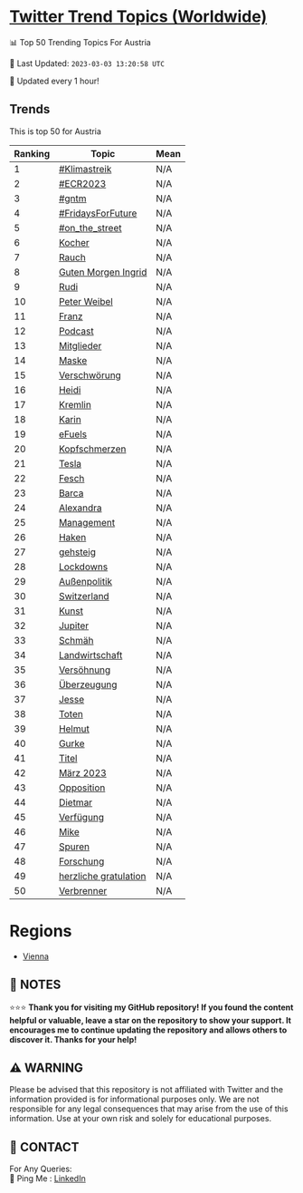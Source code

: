 [Twitter Trend Topics (Worldwide)](https://github.com/ErcinDedeoglu/Twitter-Trend-Topics)
==========


📊 Top 50 Trending Topics For Austria

📆 Last Updated: `2023-03-03 13:20:58 UTC`

🔧 Updated every 1 hour!


## Trends

This is top 50 for Austria

| Ranking | Topic | Mean |
| ------- | ------------ | ------------ |
| 1 | [#Klimastreik](http://twitter.com/search?q=%23Klimastreik) | N/A |
| 2 | [#ECR2023](http://twitter.com/search?q=%23ECR2023) | N/A |
| 3 | [#gntm](http://twitter.com/search?q=%23gntm) | N/A |
| 4 | [#FridaysForFuture](http://twitter.com/search?q=%23FridaysForFuture) | N/A |
| 5 | [#on_the_street](http://twitter.com/search?q=%23on_the_street) | N/A |
| 6 | [Kocher](http://twitter.com/search?q=Kocher) | N/A |
| 7 | [Rauch](http://twitter.com/search?q=Rauch) | N/A |
| 8 | [Guten Morgen Ingrid](http://twitter.com/search?q=Guten+Morgen+Ingrid) | N/A |
| 9 | [Rudi](http://twitter.com/search?q=Rudi) | N/A |
| 10 | [Peter Weibel](http://twitter.com/search?q=Peter+Weibel) | N/A |
| 11 | [Franz](http://twitter.com/search?q=Franz) | N/A |
| 12 | [Podcast](http://twitter.com/search?q=Podcast) | N/A |
| 13 | [Mitglieder](http://twitter.com/search?q=Mitglieder) | N/A |
| 14 | [Maske](http://twitter.com/search?q=Maske) | N/A |
| 15 | [Verschwörung](http://twitter.com/search?q=Verschw%c3%b6rung) | N/A |
| 16 | [Heidi](http://twitter.com/search?q=Heidi) | N/A |
| 17 | [Kremlin](http://twitter.com/search?q=Kremlin) | N/A |
| 18 | [Karin](http://twitter.com/search?q=Karin) | N/A |
| 19 | [eFuels](http://twitter.com/search?q=eFuels) | N/A |
| 20 | [Kopfschmerzen](http://twitter.com/search?q=Kopfschmerzen) | N/A |
| 21 | [Tesla](http://twitter.com/search?q=Tesla) | N/A |
| 22 | [Fesch](http://twitter.com/search?q=Fesch) | N/A |
| 23 | [Barca](http://twitter.com/search?q=Barca) | N/A |
| 24 | [Alexandra](http://twitter.com/search?q=Alexandra) | N/A |
| 25 | [Management](http://twitter.com/search?q=Management) | N/A |
| 26 | [Haken](http://twitter.com/search?q=Haken) | N/A |
| 27 | [gehsteig](http://twitter.com/search?q=gehsteig) | N/A |
| 28 | [Lockdowns](http://twitter.com/search?q=Lockdowns) | N/A |
| 29 | [Außenpolitik](http://twitter.com/search?q=Au%c3%9fenpolitik) | N/A |
| 30 | [Switzerland](http://twitter.com/search?q=Switzerland) | N/A |
| 31 | [Kunst](http://twitter.com/search?q=Kunst) | N/A |
| 32 | [Jupiter](http://twitter.com/search?q=Jupiter) | N/A |
| 33 | [Schmäh](http://twitter.com/search?q=Schm%c3%a4h) | N/A |
| 34 | [Landwirtschaft](http://twitter.com/search?q=Landwirtschaft) | N/A |
| 35 | [Versöhnung](http://twitter.com/search?q=Vers%c3%b6hnung) | N/A |
| 36 | [Überzeugung](http://twitter.com/search?q=%c3%9cberzeugung) | N/A |
| 37 | [Jesse](http://twitter.com/search?q=Jesse) | N/A |
| 38 | [Toten](http://twitter.com/search?q=Toten) | N/A |
| 39 | [Helmut](http://twitter.com/search?q=Helmut) | N/A |
| 40 | [Gurke](http://twitter.com/search?q=Gurke) | N/A |
| 41 | [Titel](http://twitter.com/search?q=Titel) | N/A |
| 42 | [März 2023](http://twitter.com/search?q=M%c3%a4rz+2023) | N/A |
| 43 | [Opposition](http://twitter.com/search?q=Opposition) | N/A |
| 44 | [Dietmar](http://twitter.com/search?q=Dietmar) | N/A |
| 45 | [Verfügung](http://twitter.com/search?q=Verf%c3%bcgung) | N/A |
| 46 | [Mike](http://twitter.com/search?q=Mike) | N/A |
| 47 | [Spuren](http://twitter.com/search?q=Spuren) | N/A |
| 48 | [Forschung](http://twitter.com/search?q=Forschung) | N/A |
| 49 | [herzliche gratulation](http://twitter.com/search?q=herzliche+gratulation) | N/A |
| 50 | [Verbrenner](http://twitter.com/search?q=Verbrenner) | N/A |



# Regions

* [Vienna](</Austria/Vienna.md>)



## 📝 NOTES

⭐⭐⭐ **Thank you for visiting my GitHub repository! If you found the content helpful or valuable, leave a star on the repository to show your support. It encourages me to continue updating the repository and allows others to discover it. Thanks for your help!**


## ⚠️ WARNING

Please be advised that this repository is not affiliated with Twitter and the information provided is for informational purposes only. We are not responsible for any legal consequences that may arise from the use of this information. Use at your own risk and solely for educational purposes.


## 📨 CONTACT

 For Any Queries:  
            🏓 Ping Me : [LinkedIn](https://www.linkedin.com/in/ercindedeoglu/)
